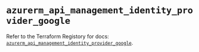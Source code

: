 # `azurerm_api_management_identity_provider_google`

Refer to the Terraform Registory for docs: [`azurerm_api_management_identity_provider_google`](https://registry.terraform.io/providers/hashicorp/azurerm/3.67.0/docs/resources/api_management_identity_provider_google).
